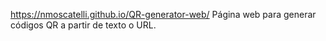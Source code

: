 https://nmoscatelli.github.io/QR-generator-web/
Página web para generar códigos QR a partir de texto o URL.
